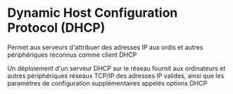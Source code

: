 # Dynamic Host Configuration Protocol (DHCP)

Permet aux serveurs d'attribuer des adresses IP aux ordis et autres périphériques reconnus comme client DHCP

Un déploiement d'un serveur DHCP sur le réseau fournit aux ordinateurs et autres périphériques réseaux TCP/IP des adresses IP valides, ainsi que les paramètres de configuration supplémentaires appelés options DHCP

